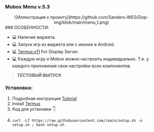 ### Mobox Menu v.5.3

<div align="center">
![Иллюстрация к проекту](https://github.com/Sanders-WEG/Dop-img/blob/main/menu_1.png)

</div>
<div align="left">
### ОСОБЕННОСТИ:

- :computer: Наличие виджета.
- :computer: Запуск игр из виджета или с иконки в Android.
- :computer: [Termux:x11](https://github.com/termux/termux-x11) For Display Server.
- :computer: Каждую игру и Mobox можно настроить индивидуально. Т.е. у каждого приложения свои настройки всех компонентов.

> ***ТЕСТОВЫЙ ВЫПУСК***


### Установка:
1. Подробная инструкция [Tutorial](https://.../)
2. Install [Termux](https://) 
3. Код для установки 👇
4. 
   ```
   curl -Lf https://raw.githubusercontent.com//main/setup.sh -o setup.sh ; bash setup.sh
    ```





